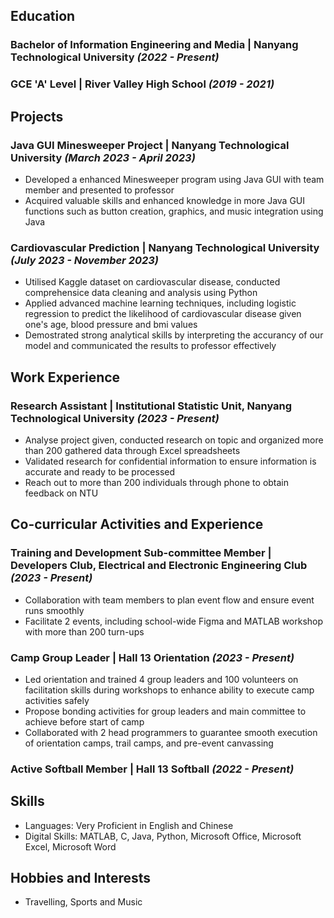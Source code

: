 ## Education
### Bachelor of Information Engineering and Media | Nanyang Technological University _(2022 - Present)_
### GCE 'A' Level | River Valley High School _(2019 - 2021)_


## Projects
### Java GUI Minesweeper Project | Nanyang Technological University _(March 2023 - April 2023)_
- Developed a enhanced Minesweeper program using Java GUI with team member and presented to professor
- Acquired valuable skills and enhanced knowledge in more Java GUI functions such as button creation, graphics, and music integration using Java

### Cardiovascular Prediction | Nanyang Technological University _(July 2023 - November 2023)_
- Utilised Kaggle dataset on cardiovascular disease, conducted comprehensice data cleaning and analysis using Python
- Applied advanced machine learning techniques, including logistic regression to predict the likelihood of cardiovascular disease given one's age, blood pressure and bmi values
- Demostrated strong analytical skills by interpreting the accurancy of our model and communicated the results to professor effectively 


## Work Experience
### Research Assistant | Institutional Statistic Unit, Nanyang Technological University _(2023 - Present)_
- Analyse project given, conducted research on topic and organized more than 200 gathered data through Excel spreadsheets
- Validated research for confidential information to ensure information is accurate and ready to be processed 
- Reach out to more than 200 individuals through phone to obtain feedback on NTU


## Co-curricular Activities and Experience
### Training and Development Sub-committee Member | Developers Club, Electrical and Electronic Engineering Club _(2023 - Present)_
- Collaboration with team members to plan event flow and ensure event runs smoothly
- Facilitate 2 events, including school-wide Figma and MATLAB workshop with more than 200 turn-ups

### Camp Group Leader | Hall 13 Orientation _(2023 - Present)_
- Led orientation and trained 4 group leaders and 100 volunteers on facilitation skills during workshops to enhance ability to execute camp activities safely
- Propose bonding activities for group leaders and main committee to achieve before start of camp
- Collaborated with 2 head programmers to guarantee smooth execution of orientation camps, trail camps, and pre-event canvassing

### Active Softball Member | Hall 13 Softball _(2022 - Present)_


## Skills
- Languages: Very Proficient in English and Chinese
- Digital Skills: MATLAB, C, Java, Python, Microsoft Office, Microsoft Excel, Microsoft Word


## Hobbies and Interests
- Travelling, Sports and Music

